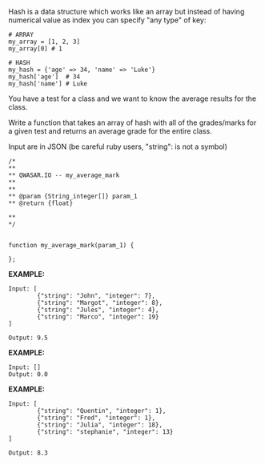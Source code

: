 Hash is a data structure which works like an array but instead of having numerical value as index you can specify "any type" of key:


	# ARRAY
	my_array = [1, 2, 3]
	my_array[0] # 1
	
	# HASH
	my_hash = {'age' => 34, 'name' => 'Luke'}
	my_hash['age']  # 34
	my_hash['name'] # Luke


You have a test for a class and we want to know the average results for the class.

Write a function that takes an array of hash with all of the grades/marks for a given test and returns an average grade for the entire class.

Input are in JSON (be careful ruby users, "string": is not a symbol)

	/*
	**
	** QWASAR.IO -- my_average_mark
	**
	**
	** @param {String_integer[]} param_1
	** @return {float}
	
	**
	*/
	
	
	function my_average_mark(param_1) {
	
	};

****EXAMPLE:****

	Input: [
        	{"string": "John", "integer": 7},
        	{"string": "Margot", "integer": 8},
        	{"string": "Jules", "integer": 4},
        	{"string": "Marco", "integer": 19}
	]
	
	Output: 9.5


****EXAMPLE:****

	Input: []
	Output: 0.0

****EXAMPLE:****

	Input: [
        	{"string": "Quentin", "integer": 1},
        	{"string": "Fred", "integer": 1},
        	{"string": "Julia", "integer": 18},
        	{"string": "stephanie", "integer": 13}
	]
	
	Output: 8.3
